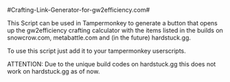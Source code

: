 #Crafting-Link-Generator-for-gw2efficiency.com#

This Script can be used in Tampermonkey to generate a button that opens up the gw2efficiency crafting calculator with the items listed in the builds on snowcrow.com, metabattle.com and (in the future) hardstuck.gg.

To use this script just add it to your tampermonkey userscripts.

ATTENTION:
Due to the unique build codes on hardstuck.gg this does not work on hardstuck.gg as of now. 
